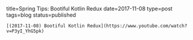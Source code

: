 
title=Spring Tips: Bootiful Kotlin Redux
date=2017-11-08
type=post
tags=blog
status=published
~~~~~~
[(2017-11-08) Bootiful Kotlin Redux](https://www.youtube.com/watch?v=P3yI_YhG5pk) 
            